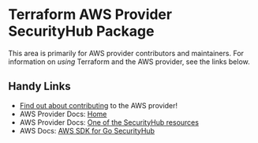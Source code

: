 # Terraform AWS Provider SecurityHub Package

This area is primarily for AWS provider contributors and maintainers. For information on _using_ Terraform and the AWS provider, see the links below.

## Handy Links

* [Find out about contributing](https://hashicorp.github.io/terraform-provider-aws/#contribute) to the AWS provider!
* AWS Provider Docs: [Home](https://registry.terraform.io/providers/hashicorp/aws/latest/docs)
* AWS Provider Docs: [One of the SecurityHub resources](https://registry.terraform.io/providers/hashicorp/aws/latest/docs/resources/securityhub_account)
* AWS Docs: [AWS SDK for Go SecurityHub](https://docs.aws.amazon.com/sdk-for-go/api/service/securityhub/)
